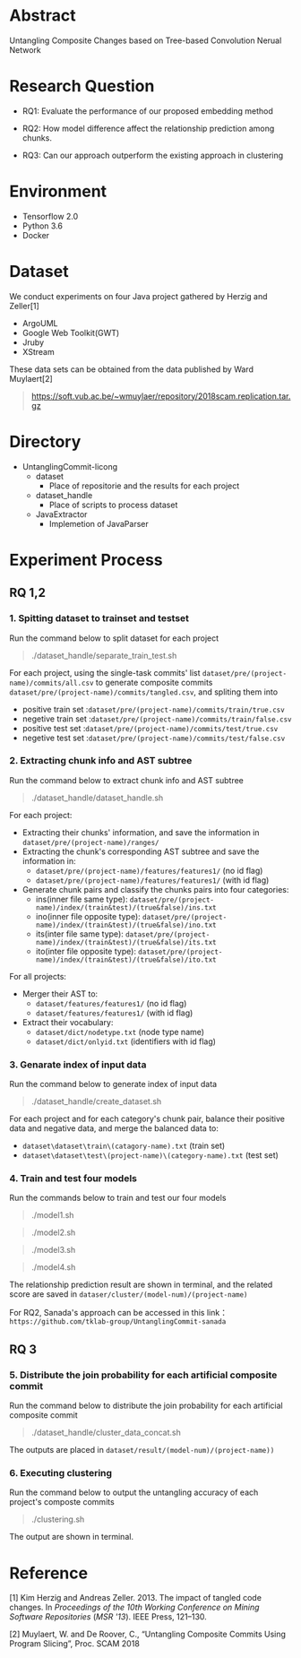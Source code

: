 # Abstract
Untangling Composite Changes based on Tree-based Convolution Nerual Network

# Research Question
* RQ1: Evaluate the performance of our proposed embedding method

* RQ2: How model difference affect the relationship prediction among chunks.

* RQ3: Can our approach outperform the existing approach in clustering


# Environment
* Tensorflow 2.0
* Python 3.6
* Docker

# Dataset
We conduct experiments on four Java project gathered by Herzig and Zeller[1]
* ArgoUML
* Google Web Toolkit(GWT)
* Jruby
* XStream

These data sets can be obtained from the data published by Ward Muylaert[2]
> https://soft.vub.ac.be/~wmuylaer/repository/2018scam.replication.tar.gz

# Directory
* UntanglingCommit-licong
    * dataset
        * Place of repositorie and the results for each project
    * dataset_handle
        * Place of scripts to process dataset
    * JavaExtractor
        * Implemetion of JavaParser

# Experiment Process
## RQ 1,2

### 1. Spitting dataset to trainset and testset
Run the command below to split dataset for each project
>./dataset_handle/separate_train_test.sh

For each project, using the single-task commits' list `dataset/pre/(project-name)/commits/all.csv` to generate composite commits `dataset/pre/(project-name)/commits/tangled.csv`, and spliting them into 
* positive train set :`dataset/pre/(project-name)/commits/train/true.csv`
* negetive train set :`dataset/pre/(project-name)/commits/train/false.csv`
* positive test set :`dataset/pre/(project-name)/commits/test/true.csv`
* negetive test set :`dataset/pre/(project-name)/commits/test/false.csv`

### 2. Extracting chunk info and AST subtree
Run the command below to extract chunk info and AST subtree
>./dataset_handle/dataset_handle.sh

For each project:
* Extracting their chunks' information, and save the information in `dataset/pre/(project-name)/ranges/`
* Extracting the chunk's corresponding AST subtree and save the information in:
    * `dataset/pre/(project-name)/features/features1/` (no id flag)
    * `dataset/pre/(project-name)/features/features1/` (with id flag)
* Generate chunk pairs and classify the chunks pairs into four categories:
    * ins(inner file same type): `dataset/pre/(project-name)/index/(train&test)/(true&false)/ins.txt`
    * ino(inner file opposite type): `dataset/pre/(project-name)/index/(train&test)/(true&false)/ino.txt`
    * its(inter file same type): `dataset/pre/(project-name)/index/(train&test)/(true&false)/its.txt`
    * ito(inter file opposite type): `dataset/pre/(project-name)/index/(train&test)/(true&false)/ito.txt`

For all projects:
* Merger their AST to:
    * `dataset/features/features1/` (no id flag)
    * `dataset/features/features1/` (with id flag)
* Extract their vocabulary:
    * `dataset/dict/nodetype.txt` (node type name)
    * `dataset/dict/onlyid.txt` (identifiers with id flag)

### 3. Genarate index of input data
Run the command below to generate index of input data
>./dataset_handle/create_dataset.sh

For each project and for each category's chunk pair, balance their positive data and negative data, and merge the balanced data to:
* `dataset\dataset\train\(catagory-name).txt` (train set)
* `dataset\dataset\test\(project-name)\(category-name).txt` (test set)

### 4. Train and test four models
Run the commands below to train and test our four models
>./model1.sh

>./model2.sh

>./model3.sh

>./model4.sh

The relationship prediction result are shown in terminal, and the related score are saved in `dataser/cluster/(model-num)/(project-name)`

For RQ2, Sanada's approach can be accessed in this link： `https://github.com/tklab-group/UntanglingCommit-sanada`

## RQ 3

### 5. Distribute the join probability for each artificial composite commit
Run the command below to distribute the join probability for each artificial composite commit
>./dataset_handle/cluster_data_concat.sh

The outputs are placed in `dataset/result/(model-num)/(project-name))`

### 6. Executing clustering
Run the command below to output the untangling accuracy of each project's composte commits
>./clustering.sh

The output are shown in terminal.




# Reference
[1] Kim Herzig and Andreas Zeller. 2013. The impact of tangled code changes. In <i>Proceedings of the 10th Working Conference on Mining Software Repositories</i> (<i>MSR '13</i>). IEEE Press, 121–130.

[2] Muylaert, W. and De Roover, C., “Untangling Composite Commits Using Program Slicing”, Proc. SCAM 2018